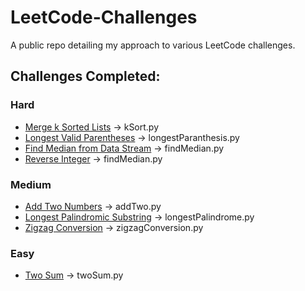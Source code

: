 # LeetCode-Challenges

A public repo detailing my approach to various LeetCode challenges.

## Challenges Completed:

### Hard

- [Merge k Sorted Lists](https://leetcode.com/problems/merge-k-sorted-lists) -> kSort.py
- [Longest Valid Parentheses](https://leetcodecom/problems/longest-valid-parentheses/) -> longestParanthesis.py
- [Find Median from Data Stream](https://leetcode.com/problems/find-median-from-data-stream/) -> findMedian.py
- [Reverse Integer](https://leetcode.com/problems/reverse-integer) -> findMedian.py

### Medium

- [Add Two Numbers](https://leetcodecom/problems/add-two-numbers/description/) -> addTwo.py
- [Longest Palindromic Substring](https://leetcode.com/problems/longest-palindromic-substring/) -> longestPalindrome.py
- [Zigzag Conversion](https://leetcode.com/problems/zigzag-conversion/) -> zigzagConversion.py

### Easy

- [Two Sum](https://leetcode.com/problems/two-sum/description/) -> twoSum.py
